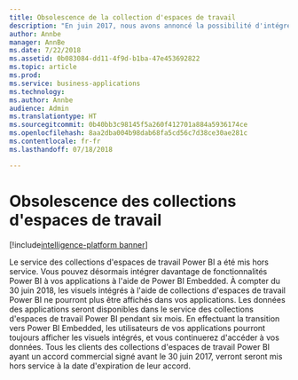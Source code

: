 ```yaml
---
title: Obsolescence de la collection d'espaces de travail
description: "En juin 2017, nous avons annoncé la possibilité d'intégrer Power BI à l'aide de nouvelles API et la convergence des API avec le service Power BI."
author: Annbe
manager: AnnBe
ms.date: 7/22/2018
ms.assetid: 0b083084-dd11-4f9d-b1ba-47e453692822
ms.topic: article
ms.prod: 
ms.service: business-applications
ms.technology: 
ms.author: Annbe
audience: Admin
ms.translationtype: HT
ms.sourcegitcommit: 0b40bb3c98145f5a260f412701a884a5936174ce
ms.openlocfilehash: 8aa2dba004b98dab68fa5cd56c7d38ce30ae281c
ms.contentlocale: fr-fr
ms.lasthandoff: 07/18/2018

---
```

#  <a name="workspace-collections-deprecation"></a>Obsolescence des collections d'espaces de travail

[!include[intelligence-platform banner](../../includes/intelligence-platform.md)]




Le service des collections d'espaces de travail Power BI a été mis hors service. Vous pouvez désormais intégrer davantage de fonctionnalités Power BI à vos applications à l'aide de Power BI Embedded. À compter du 30 juin 2018, les visuels intégrés à l'aide de collections d'espaces de travail Power BI ne pourront plus être affichés dans vos applications. Les données des applications seront disponibles dans le service des collections d'espaces de travail Power BI pendant six mois. En effectuant la transition vers Power BI Embedded, les utilisateurs de vos applications pourront toujours afficher les visuels intégrés, et vous continuerez d'accéder à vos données. Tous les clients des collections d'espaces de travail Power BI ayant un accord commercial signé avant le 30 juin 2017, verront seront mis hors service à la date d'expiration de leur accord.


